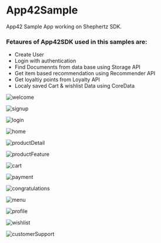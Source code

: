 # App42Sample

App42 Sample App working on Shephertz SDK.

### Fetaures of App42SDK used in this samples are:
+ Create User
+ Login with authentication
+ Find Documennts from data base using Storage API
+ Get item based recommendation using Recommender API
+ Get loyaltiy points from Loyalty API
+ Localy saved Cart & wishlist Data using CoreData

![welcome](screenshots/welcome.jpeg)

![signup](screenshots/signup.jpeg)

![login](screenshots/login.jpeg)

![home](screenshots/home.jpeg)

![productDetail](screenshots/productDetail.jpeg)

![productFeature](screenshots/productFeature.jpeg)

![cart](screenshots/cart.jpeg)

![payment](screenshots/payment.jpeg)

![congratulations](screenshots/congratulations.jpeg)

![menu](screenshots/menu.jpeg)

![profile](screenshots/profile.jpeg)

![wishlist](screenshots/wishlist.jpeg)

![customerSupport](screenshots/customerSupport.jpeg)


